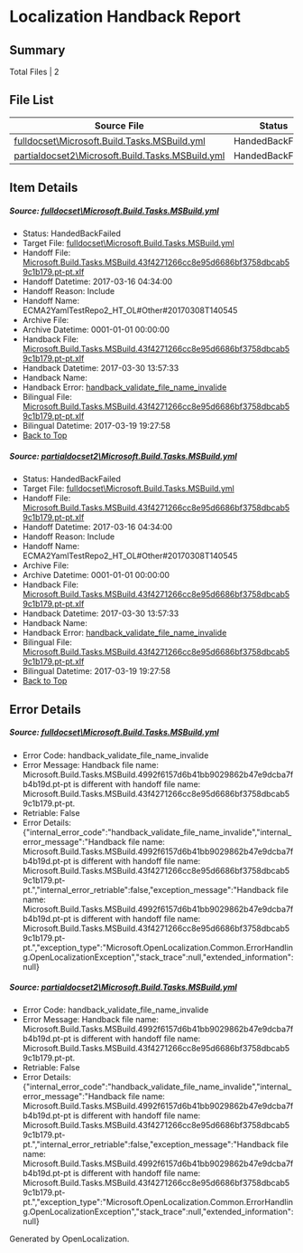 # <a name='report-top'></a> Localization Handback Report

## Summary
 Total Files | 2

## File List
 Source File | Status | Details 
 ----------- | ------ | ------- 
 [fulldocset\Microsoft.Build.Tasks.MSBuild.yml](https://github.com/OpenLocalizationTestOrg/ECMA2YamlTestRepo2/blob/1e40a158586a88a698e0cb5342785002a56898b2/fulldocset/Microsoft.Build.Tasks.MSBuild.yml) | HandedBackFailed | [Details](#2ed59e0dc5ea36f1040d694fcd2fea1c1f19561f74108)
 [partialdocset2\Microsoft.Build.Tasks.MSBuild.yml](https://github.com/OpenLocalizationTestOrg/ECMA2YamlTestRepo2/blob/9a577bbd8ead778fd4723fbdbce691e69b3b14d4/partialdocset2/Microsoft.Build.Tasks.MSBuild.yml) | HandedBackFailed | [Details](#2ed59e0dc5ea36f1040d694fcd2fea1c1f19561f88199)

## Item Details
##### <a name='2ed59e0dc5ea36f1040d694fcd2fea1c1f19561f74108'></a> Source: [fulldocset\Microsoft.Build.Tasks.MSBuild.yml](https://github.com/OpenLocalizationTestOrg/ECMA2YamlTestRepo2/blob/1e40a158586a88a698e0cb5342785002a56898b2/fulldocset/Microsoft.Build.Tasks.MSBuild.yml)
* Status: HandedBackFailed
* Target File: [fulldocset\Microsoft.Build.Tasks.MSBuild.yml](https://github.com/OpenLocalizationTestOrg/ECMA2YamlTestRepo2.pt-pt/blob/3cd039afba0ecf09d86b9c8f42fc7a5de7bd2288/fulldocset/Microsoft.Build.Tasks.MSBuild.yml)
* Handoff File: [Microsoft.Build.Tasks.MSBuild.43f4271266cc8e95d6686bf3758dbcab59c1b179.pt-pt.xlf](https://github.com/OpenLocalizationTestOrg/ECMA2YamlTestRepo2.handoff/blob/ca3252aa8962d2452613f9f513fd2df3d9b44a20/ol-handoff/OpenLocalizationTestOrg/ECMA2YamlTestRepo2.pt-pt/master/fulldocset/Microsoft.Build.Tasks.MSBuild.43f4271266cc8e95d6686bf3758dbcab59c1b179.pt-pt.xlf)
* Handoff Datetime: 2017-03-16 04:34:00
* Handoff Reason: Include
* Handoff Name: ECMA2YamlTestRepo2_HT_OL#Other#20170308T140545
* Archive File: 
* Archive Datetime: 0001-01-01 00:00:00
* Handback File: [Microsoft.Build.Tasks.MSBuild.43f4271266cc8e95d6686bf3758dbcab59c1b179.pt-pt.xlf](https://github.com/OpenLocalizationTestOrg/ECMA2YamlTestRepo2.handback/blob/7bad01e61ebf16cece75306ec03a6e7a8e36d940/ol-handback/OpenLocalizationTestOrg/ECMA2YamlTestRepo2.pt-pt/master/fulldocset/Microsoft.Build.Tasks.MSBuild.43f4271266cc8e95d6686bf3758dbcab59c1b179.pt-pt.xlf)
* Handback Datetime: 2017-03-30 13:57:33
* Handback Name: 
* Handback Error: [handback_validate_file_name_invalide](#2ed59e0dc5ea36f1040d694fcd2fea1c1f19561f74108handback_validate_file_name_invalide)
* Bilingual File: [Microsoft.Build.Tasks.MSBuild.43f4271266cc8e95d6686bf3758dbcab59c1b179.pt-pt.xlf](https://github.com/OpenLocalizationTestOrg/ECMA2YamlTestRepo2.handback/blob/71d626fd8656b932221d498d5fe785b151cb9e0b/ol-handback/OpenLocalizationTestOrg/ECMA2YamlTestRepo2.pt-pt/master/fulldocset/Microsoft.Build.Tasks.MSBuild.43f4271266cc8e95d6686bf3758dbcab59c1b179.pt-pt.xlf)
* Bilingual Datetime: 2017-03-19 19:27:58
* [Back to Top](#report-top)

##### <a name='2ed59e0dc5ea36f1040d694fcd2fea1c1f19561f88199'></a> Source: [partialdocset2\Microsoft.Build.Tasks.MSBuild.yml](https://github.com/OpenLocalizationTestOrg/ECMA2YamlTestRepo2/blob/9a577bbd8ead778fd4723fbdbce691e69b3b14d4/partialdocset2/Microsoft.Build.Tasks.MSBuild.yml)
* Status: HandedBackFailed
* Target File: [fulldocset\Microsoft.Build.Tasks.MSBuild.yml](https://github.com/OpenLocalizationTestOrg/ECMA2YamlTestRepo2.pt-pt/blob/3cd039afba0ecf09d86b9c8f42fc7a5de7bd2288/fulldocset/Microsoft.Build.Tasks.MSBuild.yml)
* Handoff File: [Microsoft.Build.Tasks.MSBuild.43f4271266cc8e95d6686bf3758dbcab59c1b179.pt-pt.xlf](https://github.com/OpenLocalizationTestOrg/ECMA2YamlTestRepo2.handoff/blob/ca3252aa8962d2452613f9f513fd2df3d9b44a20/ol-handoff/OpenLocalizationTestOrg/ECMA2YamlTestRepo2.pt-pt/master/fulldocset/Microsoft.Build.Tasks.MSBuild.43f4271266cc8e95d6686bf3758dbcab59c1b179.pt-pt.xlf)
* Handoff Datetime: 2017-03-16 04:34:00
* Handoff Reason: Include
* Handoff Name: ECMA2YamlTestRepo2_HT_OL#Other#20170308T140545
* Archive File: 
* Archive Datetime: 0001-01-01 00:00:00
* Handback File: [Microsoft.Build.Tasks.MSBuild.43f4271266cc8e95d6686bf3758dbcab59c1b179.pt-pt.xlf](https://github.com/OpenLocalizationTestOrg/ECMA2YamlTestRepo2.handback/blob/7bad01e61ebf16cece75306ec03a6e7a8e36d940/ol-handback/OpenLocalizationTestOrg/ECMA2YamlTestRepo2.pt-pt/master/fulldocset/Microsoft.Build.Tasks.MSBuild.43f4271266cc8e95d6686bf3758dbcab59c1b179.pt-pt.xlf)
* Handback Datetime: 2017-03-30 13:57:33
* Handback Name: 
* Handback Error: [handback_validate_file_name_invalide](#2ed59e0dc5ea36f1040d694fcd2fea1c1f19561f88199handback_validate_file_name_invalide)
* Bilingual File: [Microsoft.Build.Tasks.MSBuild.43f4271266cc8e95d6686bf3758dbcab59c1b179.pt-pt.xlf](https://github.com/OpenLocalizationTestOrg/ECMA2YamlTestRepo2.handback/blob/71d626fd8656b932221d498d5fe785b151cb9e0b/ol-handback/OpenLocalizationTestOrg/ECMA2YamlTestRepo2.pt-pt/master/fulldocset/Microsoft.Build.Tasks.MSBuild.43f4271266cc8e95d6686bf3758dbcab59c1b179.pt-pt.xlf)
* Bilingual Datetime: 2017-03-19 19:27:58
* [Back to Top](#report-top)


## Error Details
##### <a name='2ed59e0dc5ea36f1040d694fcd2fea1c1f19561f74108handback_validate_file_name_invalide'></a> Source: [fulldocset\Microsoft.Build.Tasks.MSBuild.yml](#2ed59e0dc5ea36f1040d694fcd2fea1c1f19561f74108)
* Error Code: handback_validate_file_name_invalide
* Error Message: Handback file name: Microsoft.Build.Tasks.MSBuild.4992f6157d6b41bb9029862b47e9dcba7fb4b19d.pt-pt is different with handoff file name: Microsoft.Build.Tasks.MSBuild.43f4271266cc8e95d6686bf3758dbcab59c1b179.pt-pt.
* Retriable: False
* Error Details: {"internal_error_code":"handback_validate_file_name_invalide","internal_error_message":"Handback file name: Microsoft.Build.Tasks.MSBuild.4992f6157d6b41bb9029862b47e9dcba7fb4b19d.pt-pt is different with handoff file name: Microsoft.Build.Tasks.MSBuild.43f4271266cc8e95d6686bf3758dbcab59c1b179.pt-pt.","internal_error_retriable":false,"exception_message":"Handback file name: Microsoft.Build.Tasks.MSBuild.4992f6157d6b41bb9029862b47e9dcba7fb4b19d.pt-pt is different with handoff file name: Microsoft.Build.Tasks.MSBuild.43f4271266cc8e95d6686bf3758dbcab59c1b179.pt-pt.","exception_type":"Microsoft.OpenLocalization.Common.ErrorHandling.OpenLocalizationException","stack_trace":null,"extended_information":null}

##### <a name='2ed59e0dc5ea36f1040d694fcd2fea1c1f19561f88199handback_validate_file_name_invalide'></a> Source: [partialdocset2\Microsoft.Build.Tasks.MSBuild.yml](#2ed59e0dc5ea36f1040d694fcd2fea1c1f19561f88199)
* Error Code: handback_validate_file_name_invalide
* Error Message: Handback file name: Microsoft.Build.Tasks.MSBuild.4992f6157d6b41bb9029862b47e9dcba7fb4b19d.pt-pt is different with handoff file name: Microsoft.Build.Tasks.MSBuild.43f4271266cc8e95d6686bf3758dbcab59c1b179.pt-pt.
* Retriable: False
* Error Details: {"internal_error_code":"handback_validate_file_name_invalide","internal_error_message":"Handback file name: Microsoft.Build.Tasks.MSBuild.4992f6157d6b41bb9029862b47e9dcba7fb4b19d.pt-pt is different with handoff file name: Microsoft.Build.Tasks.MSBuild.43f4271266cc8e95d6686bf3758dbcab59c1b179.pt-pt.","internal_error_retriable":false,"exception_message":"Handback file name: Microsoft.Build.Tasks.MSBuild.4992f6157d6b41bb9029862b47e9dcba7fb4b19d.pt-pt is different with handoff file name: Microsoft.Build.Tasks.MSBuild.43f4271266cc8e95d6686bf3758dbcab59c1b179.pt-pt.","exception_type":"Microsoft.OpenLocalization.Common.ErrorHandling.OpenLocalizationException","stack_trace":null,"extended_information":null}


Generated by OpenLocalization.

